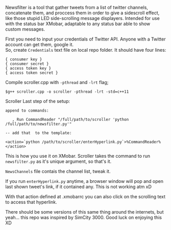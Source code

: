  Newsfilter is a tool that gather tweets from a list of twitter channels, concatenate them, and proccess them in order to
 give a sidescroll effect, like those stupid LED side-scrolling message displayers.
 Intended for use with the status bar XMobar, adaptable to any status bar able to show custom messages.
 


First you need to input your credentials of Twitter API. Anyone with a Twitter account can get them, google it.<br>
So, create `Credentials` text file on local repo folder. It should have four lines:

```
{ consumer key }
{ consumer secret }
{ access token key }
{ access token secret }

```

Compile scroller.cpp with `-pthread` and `-lrt` flag; 

`$g++ scroller.cpp -o scroller -pthread -lrt -std=c++11`

Scroller 
Last step of the setup:


```
append to commands:

   , Run CommandReader "/full/path/to/scroller 'python /full/path/to/newsfilter.py'" 

-- add that  to the template:

<action=`python /path/to/scroller/enterHyperlink.py`>%CommandReader%</action>

```


This is how you use it on XMobar. Scroller takes the command to run `newsfilter.py` as it's unique argument, so that's it.

`NewsChannels` file contais the channel list, tweak it.

If you run `enterHyperlink.py` anytime, a browser window will pop and open last shown tweet's link, if it contained any. This is not working atm xD

With that action defined at .xmobarrc you can also click on the scrolling text
to access that hyperlink.

There should be some versions of this same thing around the internets,
but yeah... this repo was inspired by SimCity 3000.
Good luck on enjoying this XD


